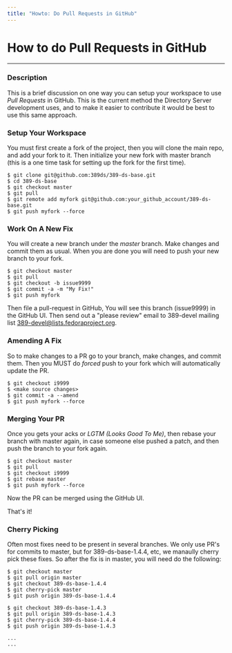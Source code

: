 ```yaml
---
title: "Howto: Do Pull Requests in GitHub"
---
```


# How to do Pull Requests in GitHub
-----------------------------

### Description

This is a brief discussion on one way you can setup your workspace to use *Pull Requests* in GitHub.  This is the current method the Directory Server development uses, and to make it easier to contribute it would be best to use this same approach.

### Setup Your Workspace

You must first create a fork of the project, then you will clone the main repo, and add your fork to it.  Then initialize your new fork with master branch (this is a one time task for setting up the fork for the first time).

    $ git clone git@github.com:389ds/389-ds-base.git
    $ cd 389-ds-base
    $ git checkout master
    $ git pull
    $ git remote add myfork git@github.com:your_github_account/389-ds-base.git
    $ git push myfork --force


### Work On A New Fix

You will create a new branch under the *master* branch.  Make changes and commit them as usual.  When you are done you will need to push your new branch to your fork.

    $ git checkout master
    $ git pull
    $ git checkout -b issue9999
    $ git commit -a -m "My Fix!"
    $ git push myfork


Then file a pull-request in GitHub,  You will see this branch (issue9999) in the GitHub UI.  Then send out a "please review" email to 389-devel mailing list <389-devel@lists.fedoraproject.org>.


### Amending A Fix

So to make changes to a PR go to your branch, make changes, and commit them.  Then you MUST do *forced* push to your fork which will automatically update the PR.

    $ git checkout i9999
    $ <make source changes>
    $ git commit -a --amend
    $ git push myfork --force


### Merging Your PR

Once you gets your acks or *LGTM (Looks Good To Me)*, then rebase your branch with master again, in case someone else pushed a patch, and then push the branch to your fork again.

    $ git checkout master
    $ git pull
    $ git checkout i9999
    $ git rebase master
    $ git push myfork --force


Now the PR can be merged using the GitHub UI.

That's it!

### Cherry Picking

Often most fixes need to be present in several branches.  We only use PR's for commits to master, but for 389-ds-base-1.4.4, etc, we manaully cherry pick these fixes.  So after the fix is in master, you will need do the following:

    $ git checkout master
    $ git pull origin master
    $ git checkout 389-ds-base-1.4.4
    $ git cherry-pick master
    $ git push origin 389-ds-base-1.4.4

    $ git checkout 389-ds-base-1.4.3
    $ git pull origin 389-ds-base-1.4.3
    $ git cherry-pick 389-ds-base-1.4.4
    $ git push origin 389-ds-base-1.4.3

    ...
    ...
